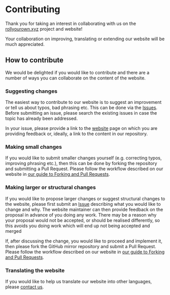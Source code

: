 # Contributing

Thank you for taking an interest in collaborating with us on the [rollyourown.xyz](https://rollyourown.xyz) project and website!

Your collaboration on improving, translating or extending our website will be much appreciated.

## How to contribute

We would be delighted if you would like to contribute and there are a number of ways you can collaborate on the content of the website.

### Suggesting changes

The easiest way to contribute to our website is to suggest an improvement or tell us about typos, bad phrasing etc. This can be done via the [Issues](https://github.com/rollyourown-xyz/ryo-website-hugo-content/issues). Before submitting an issue, please search the existing issues in case the topic has already been addressed.

In your issue, please provide a link to the [website](https://rollyourown.xyz) page on which you are providing feedback or, ideally, a link to the content in our repository.

### Making small changes

If you would like to submit smaller changes yourself (e.g. correcting typos, improving phrasing etc.), then this can be done by forking the repository and submitting a Pull Request. Please follow the workflow described on our website in [our guide to Forking and Pull Requests](https://rollyourown.xyz/collaborate/working_with_git/forking_and_pull_requests/).

### Making larger or structural changes

If you would like to propose larger changes or suggest structural changes to the website, please first submit an [Issue](https://github.com/rollyourown-xyz/ryo-website-hugo-content/issues) describing what you would like to change and why. The website maintainer can then provide feedback on the proposal in advance of you doing any work. There may be a reason why your proposal would not be accepted, or should be realised differently, so this avoids you doing work which will end up not being accepted and merged

If, after discussing the change, you would like to proceed and implement it, then please fork the GitHub mirror repository and submit a Pull Request. Please follow the workflow described on our website in [our guide to Forking and Pull Requests](https://rollyourown.xyz/collaborate/working_with_git/forking_and_pull_requests/).

### Translating the website

If you would like to help us translate our website into other languages, please [contact us](https://rollyourown.xyz/about/contact/#website-translation).
